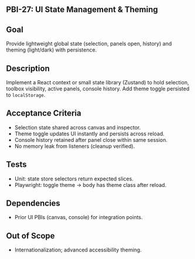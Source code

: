 ## PBI-27: UI State Management & Theming

Goal
----
Provide lightweight global state (selection, panels open, history) and theming (light/dark) with persistence.

Description
-----------
Implement a React context or small state library (Zustand) to hold selection, toolbox visibility, active panels, console history. Add theme toggle persisted to `localStorage`.

Acceptance Criteria
-------------------
- Selection state shared across canvas and inspector.
- Theme toggle updates UI instantly and persists across reload.
- Console history retained after panel close within same session.
- No memory leak from listeners (cleanup verified).

Tests
-----
- Unit: state store selectors return expected slices.
- Playwright: toggle theme → body has theme class after reload.

Dependencies
------------
- Prior UI PBIs (canvas, console) for integration points.

Out of Scope
------------
- Internationalization; advanced accessibility theming.
